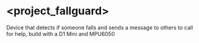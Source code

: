 # <project_fallguard>
Device that detects if someone falls and sends a message to others to call for help, build with a D1 Mini and MPU6050
